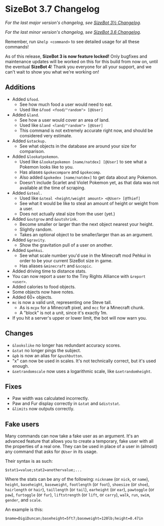 # SizeBot 3.7 Changelog

*For the last major version's changelog, see [SizeBot 3½ Changelog](https://github.com/sizedev/SizeBot/blob/master/changelogs/3.5.md).*

*For the last minor version's changelog, see [SizeBot 3.6 Changelog](https://github.com/sizedev/SizeBot/blob/master/changelogs/3.6.md).*

Remember, run `&help <command>` to see detailed usage for all these commands!

As of this release, **SizeBot 3 is now feature locked!** Only bugfixes and maintenance updates will be worked on this for this build from now on, until the eventual **SizeBot 4**! Thank you everyone for all your support, and we can't wait to show you what we're working on!

## Additions
- Added `&food`.
  - See how much food a user would need to eat.
  - Used like `&food <food/"random"> [@User]`
- Added `&land`.
  - See how a user would cover an area of land.
  - Used like `&land <land/"random"> [@User]`
  - This command is not extremely accurate right now, and should be considered very estimate.
- Added `&stackup.`
  - See what objects in the database are around your size for comparison.
- Added `&lookatpokemon`.
  - Used like `&lookatpokemon [name/natdex] [@User]` to see what a Pokemon looks like to you.
  - Has aliases `&pokecompare` and `&pokecomp`.
  - Also added `&pokedex [name/natdex]` to get data about any Pokemon.
  - Doesn't include Scarlet and Violet Pokemon yet, as that data was not available at the time of scraping.
- Added `&steal.`
  - Used like `&steal <height/weight amount> <@User> [@Thief]`
  - See what it would be like to steal an amount of height or weight from a user.
  - Does not actually steal size from the user (yet.)
- Added `&outgrow` and `&outshrink`.
  - Become smaller or larger than the next object nearest your height.
  - Slightly random.
  - Takes an optional object to be smaller/larger than as an argument.
- Added `&gravity`.
  - Show the gravitation pull of a user on another.
- Added `&pehkui`.
  - See what scale number you'd use in the Minecraft mod Pehkui in order to be your current SizeBot size in game.
  - Has aliases `&minecraft` and `&scopic`.
- Added driving time to distance stats.
- You can now report a user to the Tiny Rights Alliance with `&report <user>`.
- Added calories to food objects.
- Some objects now have notes.
- Added 60+ objects.
- `mc` is now a valid unit, representing one Steve tall.
  - As is `mcpx` for a Minecraft pixel, and `mcc` for a Minecraft chunk.
  - A "block" is not a unit, since it's exactly 1m.
- If you hit a server's upper or lower limit, the bot will now warn you.

## Changes
- `&lookslike` no longer has redundant accuracy scores.
- `&stat` no longer pings the subject.
- `&pb` is now an alias for `&pushbutton`.
- "x" can now be used in scales. It's not technically correct, but it's used enough.
- `&setrandomscale` now uses a logarithmic scale, like `&setrandomheight`.

## Fixes
- Paw width was calculated incorrectly.
- Paw and Fur display correctly in `&stat` and `&diststat`.
- `&limits` now outputs correctly.

## Fake users
Many commands can now take a fake user as an argument. It's an advanced feature that allows you to create a temporary, fake user with all the properties of a real one.
They can be used in place of a user in (almost) any command that asks for `@User` in its usage.

Their syntax is as such:

`$stat1=value;stat2=anothervalue;...`

Where the stats can be any of the following: `nickname` (or `nick`, or `name`), `height`, `baseheight`, `baseweight`, `footlength` (or `foot`), `shoesize` (or `shoe`), `hairlength` or `hair`), `taillength` (or `tail`), `earheight` (or `ear`), `pawtoggle` (or `paw`), `furtoggle` (or `fur`), `liftstrength` (or `lift`, or `carry`), `walk`, `run`, `swim`, `gender`, and `scale`.

An example is this:

`$name=DigiDuncan;baseheight=5ft7;baseweight=120lb;height=0.47in`
